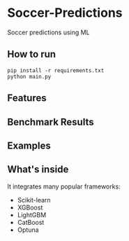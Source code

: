 # Soccer-Predictions
Soccer predictions using ML

## How to run

```
pip install -r requirements.txt
python main.py
```
## Features

## Benchmark Results

## Examples

## What's inside
It integrates many popular frameworks:

- Scikit-learn
- XGBoost
- LightGBM
- CatBoost
- Optuna
